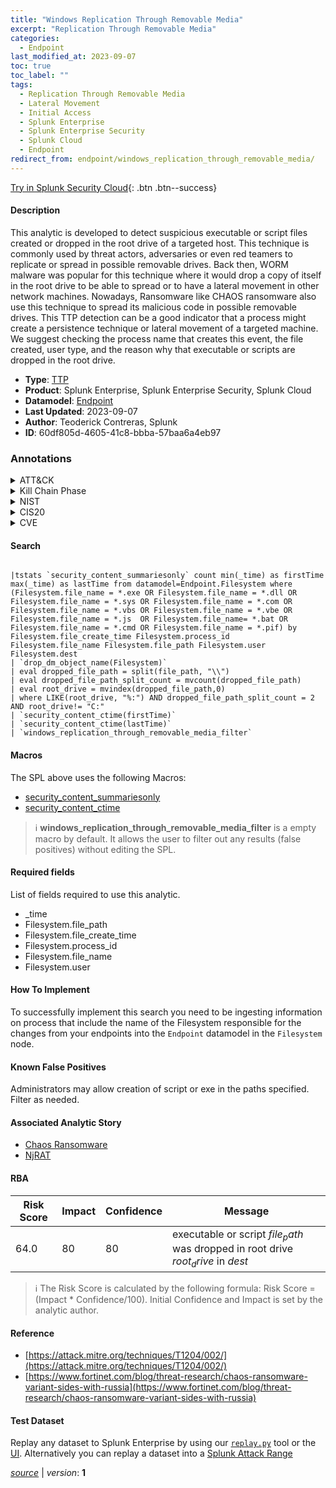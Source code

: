 ```yaml
---
title: "Windows Replication Through Removable Media"
excerpt: "Replication Through Removable Media"
categories:
  - Endpoint
last_modified_at: 2023-09-07
toc: true
toc_label: ""
tags:
  - Replication Through Removable Media
  - Lateral Movement
  - Initial Access
  - Splunk Enterprise
  - Splunk Enterprise Security
  - Splunk Cloud
  - Endpoint
redirect_from: endpoint/windows_replication_through_removable_media/
---
```




[Try in Splunk Security Cloud](https://www.splunk.com/en_us/cyber-security.html){: .btn .btn--success}

#### Description

This analytic is developed to detect suspicious executable or script files created or dropped in the root drive of a targeted host. This technique is commonly used by threat actors, adversaries or even red teamers to replicate or spread in possible removable drives. Back then, WORM malware was popular for this technique where it would drop a copy of itself in the root drive to be able to spread or to have a lateral movement in other network machines. Nowadays, Ransomware like CHAOS ransomware also use this technique to spread its malicious code in possible removable drives. This TTP detection can be a good indicator that a process might create a persistence technique or lateral movement of a targeted machine. We suggest checking the process name that creates this event, the file created, user type, and the reason why that executable or scripts are dropped in the root drive.

- **Type**: [TTP](https://github.com/splunk/security_content/wiki/Detection-Analytic-Types)
- **Product**: Splunk Enterprise, Splunk Enterprise Security, Splunk Cloud
- **Datamodel**: [Endpoint](https://docs.splunk.com/Documentation/CIM/latest/User/Endpoint)
- **Last Updated**: 2023-09-07
- **Author**: Teoderick Contreras, Splunk
- **ID**: 60df805d-4605-41c8-bbba-57baa6a4eb97

### Annotations
<details>
  <summary>ATT&CK</summary>

<div markdown="1">

#### [ATT&CK](https://attack.mitre.org/)

| ID          | Technique   | Tactic         |
| ----------- | ----------- |--------------- |
| [T1091](https://attack.mitre.org/techniques/T1091/) | Replication Through Removable Media | Lateral Movement, Initial Access |

</div>
</details>


<details>
  <summary>Kill Chain Phase</summary>

<div markdown="1">

* Exploitation
* Delivery


</div>
</details>


<details>
  <summary>NIST</summary>

<div markdown="1">

* DE.CM



</div>
</details>

<details>
  <summary>CIS20</summary>

<div markdown="1">

* CIS 10



</div>
</details>

<details>
  <summary>CVE</summary>

<div markdown="1">


</div>
</details>


#### Search

```

|tstats `security_content_summariesonly` count min(_time) as firstTime max(_time) as lastTime from datamodel=Endpoint.Filesystem where (Filesystem.file_name = *.exe OR Filesystem.file_name = *.dll OR Filesystem.file_name = *.sys OR Filesystem.file_name = *.com OR Filesystem.file_name = *.vbs OR Filesystem.file_name = *.vbe OR Filesystem.file_name = *.js  OR Filesystem.file_name= *.bat OR Filesystem.file_name = *.cmd OR Filesystem.file_name = *.pif) by Filesystem.file_create_time Filesystem.process_id  Filesystem.file_name Filesystem.file_path Filesystem.user Filesystem.dest 
| `drop_dm_object_name(Filesystem)` 
| eval dropped_file_path = split(file_path, "\\") 
| eval dropped_file_path_split_count = mvcount(dropped_file_path) 
| eval root_drive = mvindex(dropped_file_path,0) 
| where LIKE(root_drive, "%:") AND dropped_file_path_split_count = 2  AND root_drive!= "C:" 
| `security_content_ctime(firstTime)` 
| `security_content_ctime(lastTime)` 
| `windows_replication_through_removable_media_filter`
```

#### Macros
The SPL above uses the following Macros:
* [security_content_summariesonly](https://github.com/splunk/security_content/blob/develop/macros/security_content_summariesonly.yml)
* [security_content_ctime](https://github.com/splunk/security_content/blob/develop/macros/security_content_ctime.yml)

> :information_source:
> **windows_replication_through_removable_media_filter** is a empty macro by default. It allows the user to filter out any results (false positives) without editing the SPL.



#### Required fields
List of fields required to use this analytic.
* _time
* Filesystem.file_path
* Filesystem.file_create_time
* Filesystem.process_id
* Filesystem.file_name
* Filesystem.user



#### How To Implement
To successfully implement this search you need to be ingesting information on process that include the name of the Filesystem responsible for the changes from your endpoints into the `Endpoint` datamodel in the `Filesystem` node.
#### Known False Positives
Administrators may allow creation of script or exe in the paths specified. Filter as needed.

#### Associated Analytic Story
* [Chaos Ransomware](/stories/chaos_ransomware)
* [NjRAT](/stories/njrat)




#### RBA

| Risk Score  | Impact      | Confidence   | Message      |
| ----------- | ----------- |--------------|--------------|
| 64.0 | 80 | 80 | executable or script $file_path$ was dropped in root drive $root_drive$ in $dest$ |


> :information_source:
> The Risk Score is calculated by the following formula: Risk Score = (Impact * Confidence/100). Initial Confidence and Impact is set by the analytic author.


#### Reference

* [https://attack.mitre.org/techniques/T1204/002/](https://attack.mitre.org/techniques/T1204/002/)
* [https://www.fortinet.com/blog/threat-research/chaos-ransomware-variant-sides-with-russia](https://www.fortinet.com/blog/threat-research/chaos-ransomware-variant-sides-with-russia)



#### Test Dataset
Replay any dataset to Splunk Enterprise by using our [`replay.py`](https://github.com/splunk/attack_data#using-replaypy) tool or the [UI](https://github.com/splunk/attack_data#using-ui).
Alternatively you can replay a dataset into a [Splunk Attack Range](https://github.com/splunk/attack_range#replay-dumps-into-attack-range-splunk-server)




[*source*](https://github.com/splunk/security_content/tree/develop/detections/endpoint/windows_replication_through_removable_media.yml) \| *version*: **1**